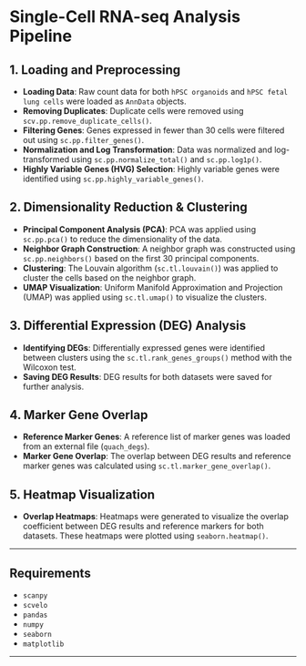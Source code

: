 # Single-Cell RNA-seq Analysis Pipeline


## 1. **Loading and Preprocessing**
- **Loading Data**: Raw count data for both `hPSC organoids` and `hPSC fetal lung cells` were loaded as `AnnData` objects.
- **Removing Duplicates**: Duplicate cells were removed using `scv.pp.remove_duplicate_cells()`.
- **Filtering Genes**: Genes expressed in fewer than 30 cells were filtered out using `sc.pp.filter_genes()`.
- **Normalization and Log Transformation**: Data was normalized and log-transformed using `sc.pp.normalize_total()` and `sc.pp.log1p()`.
- **Highly Variable Genes (HVG) Selection**: Highly variable genes were identified using `sc.pp.highly_variable_genes()`.

## 2. **Dimensionality Reduction & Clustering**
- **Principal Component Analysis (PCA)**: PCA was applied using `sc.pp.pca()` to reduce the dimensionality of the data.
- **Neighbor Graph Construction**: A neighbor graph was constructed using `sc.pp.neighbors()` based on the first 30 principal components.
- **Clustering**: The Louvain algorithm (`sc.tl.louvain()`) was applied to cluster the cells based on the neighbor graph.
- **UMAP Visualization**: Uniform Manifold Approximation and Projection (UMAP) was applied using `sc.tl.umap()` to visualize the clusters.

## 3. **Differential Expression (DEG) Analysis**
- **Identifying DEGs**: Differentially expressed genes were identified between clusters using the `sc.tl.rank_genes_groups()` method with the Wilcoxon test.
- **Saving DEG Results**: DEG results for both datasets were saved for further analysis.

## 4. **Marker Gene Overlap**
- **Reference Marker Genes**: A reference list of marker genes was loaded from an external file (`quach_degs`).
- **Marker Gene Overlap**: The overlap between DEG results and reference marker genes was calculated using `sc.tl.marker_gene_overlap()`.

## 5. **Heatmap Visualization**
- **Overlap Heatmaps**: Heatmaps were generated to visualize the overlap coefficient between DEG results and reference markers for both datasets. These heatmaps were plotted using `seaborn.heatmap()`.

---

## Requirements
- `scanpy`
- `scvelo`
- `pandas`
- `numpy`
- `seaborn`
- `matplotlib`

---

